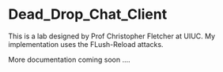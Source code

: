 # Dead_Drop_Chat_Client
This is a lab designed by Prof Christopher Fletcher at UIUC.
My implementation uses the FLush-Reload attacks.

More documentation coming soon ....
